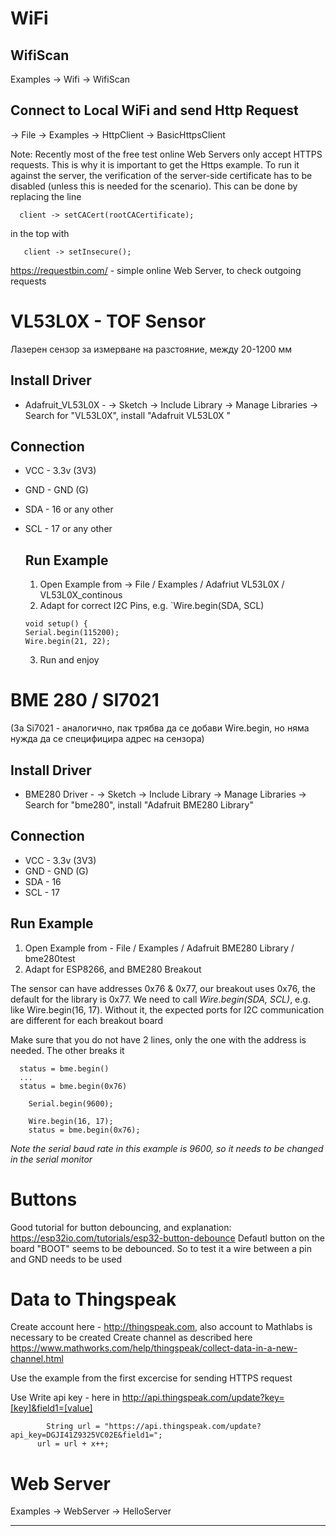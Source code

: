 # WiFi
## WifiScan

Examples -> Wifi -> WifiScan

## Connect to Local WiFi and send Http Request
<Arduino IDE> -> File -> Examples -> HttpClient -> BasicHttpsClient
  
  Note: Recently most of the free test online Web Servers only accept HTTPS requests. This is why it is important to get the Https example. To run it against the server, the verification of the server-side certificate has to be disabled (unless this is needed for the scenario). This can be done by replacing the line
``` 
  client -> setCACert(rootCACertificate); 
```  
  in the top with
```
   client -> setInsecure();
```  
https://requestbin.com/ - simple online Web Server, to check outgoing requests


# VL53L0X - TOF Sensor
  
Лазерен сензор за измерване на разстояние, между 20-1200 мм
  
## Install Driver

  * Adafruit_VL53L0X -  <Arduino IDE> -> Sketch -> Include Library -> Manage Libraries -> Search for "VL53L0X", install "Adafruit VL53L0X "
  
## Connection
* VCC - 3.3v (3V3)
* GND - GND (G)
* SDA - 16 or any other 
* SCL - 17 or any other
  
  
  ## Run Example
  
  1. Open Example from -> File / Examples / Adafriut VL53L0X / VL53L0X_continous
  2. Adapt for correct I2C Pins, e.g. `Wire.begin(SDA, SCL)
  ```
  void setup() {
  Serial.begin(115200);
  Wire.begin(21, 22);
  ```
  3. Run and enjoy
  

# BME 280 / SI7021

(За Si7021 -  аналогично, пак трябва да се добави Wire.begin, но няма нужда да се специфицира адрес на сензора)
## Install Driver

* BME280 Driver - <Arduino IDE> -> Sketch -> Include Library -> Manage Libraries -> Search for "bme280", install "Adafruit BME280 Library"

## Connection

* VCC - 3.3v (3V3)
* GND - GND (G)
* SDA - 16
* SCL - 17


## Run Example

1. Open Example from - File / Examples / Adafruit BME280 Library / bme280test
2. Adapt for ESP8266, and BME280 Breakout

The sensor can have addresses 0x76 & 0x77, our breakout uses 0x76, the default for the library is 0x77.
We need to call *Wire.begin(SDA, SCL)*, e.g. like Wire.begin(16, 17). Without it, the expected ports for I2C communication are different for each breakout board

Make sure that you do not have 2 lines, only the one with the address is needed. The other breaks it
```
  status = bme.begin()
  ...
  status = bme.begin(0x76)
```
  
```
    Serial.begin(9600); 
    
    Wire.begin(16, 17);
    status = bme.begin(0x76); 
```
_Note the serial baud rate in this example is 9600, so it needs to be changed in the serial monitor_
  
# Buttons
  
  Good tutorial for button debouncing, and explanation: https://esp32io.com/tutorials/esp32-button-debounce
  Defautl button on the board "BOOT" seems to be debounced. So to test it a wire between a pin and GND needs to be used

# Data to Thingspeak

Create account here - http://thingspeak.com, also account to Mathlabs is necessary to be created
Create channel as described here 
https://www.mathworks.com/help/thingspeak/collect-data-in-a-new-channel.html

Use the example from the first excercise for sending HTTPS request

Use Write api key - here in <key>
http://api.thingspeak.com/update?key=[key]&field1=[value]

```
        String url = "https://api.thingspeak.com/update?api_key=DGJI41Z9325VC02E&field1=";
      url = url + x++;
```
  
# Web Server

Examples -> WebServer -> HelloServer

___
